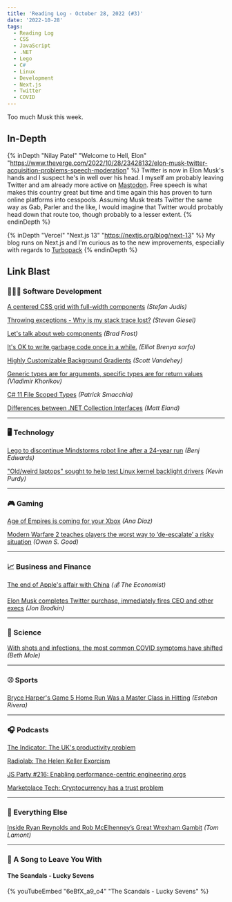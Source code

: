 ```yaml
---
title: 'Reading Log - October 28, 2022 (#3)'
date: '2022-10-28'
tags:
  - Reading Log
  - CSS
  - JavaScript
  - .NET
  - Lego
  - C#
  - Linux
  - Development
  - Next.js
  - Twitter
  - COVID
---
```


Too much Musk this week.
<!-- excerpt -->

<h2 class="old">In-Depth</h2>

{% inDepth "Nilay Patel" "Welcome to Hell, Elon" "https://www.theverge.com/2022/10/28/23428132/elon-musk-twitter-acquisition-problems-speech-moderation" %}
    Twitter is now in Elon Musk's hands and I suspect he's in well over his head. I myself am probably leaving Twitter and am already more active on [Mastodon](https://mastodon.social/@kpwags). Free speech is what makes this country great but time and time again this has proven to turn online platforms into cesspools. Assuming Musk treats Twitter the same way as Gab, Parler and the like, I would imagine that Twitter would probably head down that route too, though probably to a lesser extent.
{% endinDepth %}

{% inDepth "Vercel" "Next.js 13" "https://nextjs.org/blog/next-13" %}
    My blog runs on Next.js and I'm curious as to the new improvements, especially with regards to [Turbopack](https://nextjs.org/blog/next-13#introducing-turbopack-alpha)
{% endinDepth %}

<h2 class="old">Link Blast</h2>

### 👨🏼‍💻 Software Development

[A centered CSS grid with full-width components](https://www.stefanjudis.com/snippets/a-centered-css-grid-with-full-width-components/) *(Stefan Judis)*

[Throwing exceptions - Why is my stack trace lost?](https://steven-giesel.com/blogPost/bc82fda9-eb47-47bd-850b-9d115a59a571) *(Steven Giesel)*

[Let's talk about web components](https://bradfrost.com/blog/post/lets-talk-about-web-components/) *(Brad Frost)*

[It's OK to write garbage code once in a while.](https://dev.to/elliot_brenyasarfo_18749/its-ok-to-write-garbage-code-once-in-a-while-3bjp) *(Elliot Brenya sarfo)*

[Highly Customizable Background Gradients](https://cloudfour.com/thinks/highly-customizable-background-gradients/) *(Scott Vandehey)*

[Generic types are for arguments, specific types are for return values](https://enterprisecraftsmanship.com/posts/generic-types-arguments-specific-types-return-values/) *(Vladimir Khorikov)*

[C# 11 File Scoped Types](https://blog.ndepend.com/c-11-file-scoped-types/) *(Patrick Smacchia)*

[Differences between .NET Collection Interfaces](https://dev.to/integerman/differences-between-net-collection-interfaces-g3i) *(Matt Eland)*

---

### 🖥 Technology

[Lego to discontinue Mindstorms robot line after a 24-year run](https://arstechnica.com/gadgets/2022/10/lego-to-discontinue-mindstorms-robot-line-after-a-24-year-run/) *(Benj Edwards)*

["Old/weird laptops" sought to help test Linux kernel backlight drivers](https://arstechnica.com/gadgets/2022/10/linux-kernel-needs-your-help-testing-backlight-drivers-on-old-weird-laptops/) *(Kevin Purdy)*

---

### 🎮 Gaming

[Age of Empires is coming for your Xbox](https://www.polygon.com/23423466/age-of-empires-definitive-edition-xbox-console-release-date) *(Ana Diaz)*

[Modern Warfare 2 teaches players the worst way to ‘de-escalate’ a risky situation](https://www.polygon.com/23423009/call-of-duty-modern-warfare-2-de-escalation-trailer-park-press-f) *(Owen S. Good)*

---

### 📈 Business and Finance

[The end of Apple's affair with China](https://www.economist.com/business/2022/10/24/the-end-of-apples-affair-with-china) *(💰 The Economist)*

[Elon Musk completes Twitter purchase, immediately fires CEO and other execs](https://arstechnica.com/tech-policy/2022/10/elon-musk-completes-twitter-purchase-immediately-fires-ceo-and-other-execs/) *(Jon Brodkin)*

---

### 🔬 Science

[With shots and infections, the most common COVID symptoms have shifted](https://arstechnica.com/science/2022/10/top-covid-symptoms-shift-from-fever-cough-to-sore-throat-stuffy-nose/) *(Beth Mole)*

---

### ⚾ Sports

[Bryce Harper's Game 5 Home Run Was a Master Class in Hitting](https://blogs.fangraphs.com/bryce-harpers-game-5-home-run-was-a-master-class-in-hitting/) *(Esteban Rivera)*

---

### 🎧 Podcasts

[The Indicator: The UK's productivity problem](https://www.npr.org/2022/10/20/1130379581/the-uks-productivity-problem)

[Radiolab: The Helen Keller Exorcism](https://radiolab.org/episodes/helen-keller-exorcism)

[JS Party #216: Enabling performance-centric engineering orgs](https://changelog.com/jsparty/216)

[Marketplace Tech: Cryptocurrency has a trust problem](https://www.marketplace.org/shows/marketplace-tech/cryptocurrency-has-a-trust-problem/)

---

### 🎒 Everything Else

[Inside Ryan Reynolds and Rob McElhenney’s Great Wrexham Gambit](https://www.gq.com/story/wrexham-fc-ryan-reynolds-rob-mcelhenney) *(Tom Lamont)*

---

### 🎵 A Song to Leave You With

#### The Scandals - Lucky Sevens

{% youTubeEmbed "6eBfX_a9_o4" "The Scandals - Lucky Sevens" %}
